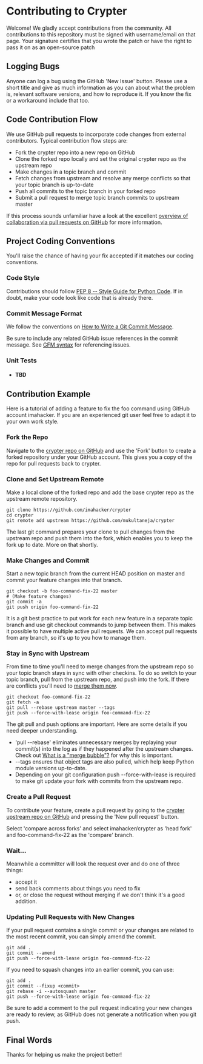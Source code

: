 # Contributing to Crypter

Welcome! We gladly accept contributions from the community. All contributions to this repository must be signed with username/email on that page.
Your signature certifies that you wrote the patch or have the right to pass it on as an open-source patch

## Logging Bugs

Anyone can log a bug using the GitHub 'New Issue' button.  Please use
a short title and give as much information as you can about what the
problem is, relevant software versions, and how to reproduce it.  If you
know the fix or a workaround include that too.

## Code Contribution Flow

We use GitHub pull requests to incorporate code changes from external
contributors.  Typical contribution flow steps are:

- Fork the crypter repo into a new repo on GitHub
- Clone the forked repo locally and set the original crypter repo as the upstream repo
- Make changes in a topic branch and commit
- Fetch changes from upstream and resolve any merge conflicts so that your topic branch is up-to-date
- Push all commits to the topic branch in your forked repo
- Submit a pull request to merge topic branch commits to upstream master

If this process sounds unfamiliar have a look at the
excellent [overview of collaboration via pull requests on
GitHub](https://help.github.com/categories/collaborating-with-issues-and-pull-requests) for more information. 

## Project Coding Conventions

You'll raise the chance of having your fix accepted if it matches our
coding conventions.

### Code Style

Contributions should follow [PEP 8 -- Style Guide for Python Code](https://www.python.org/dev/peps/pep-0008/).  If in doubt, make your code look like 
code that is already there. 

### Commit Message Format

We follow the conventions on [How to Write a Git Commit Message](http://chris.beams.io/posts/git-commit/).

Be sure to include any related GitHub
issue references in the commit message.  See [GFM syntax](https://guides.github.com/features/mastering-markdown/#GitHub-flavored-markdown)
for referencing issues.

### Unit Tests

- #### TBD

## Contribution Example

Here is a tutorial of adding a feature to fix the foo command using
GitHub account imahacker. If you are an experienced git user feel free
to adapt it to your own work style.

### Fork the Repo

Navigate to the [crypter repo on
GitHub](https://github.com/mukultaneja/crypter) and use the 'Fork' button to
create a forked repository under your GitHub account.  This gives you a copy 
of the repo for pull requests back to crypter. 

### Clone and Set Upstream Remote

Make a local clone of the forked repo and add the base crypter repo as
the upstream remote repository.

``` shell
git clone https://github.com/imahacker/crypter
cd crypter
git remote add upstream https://github.com/mukultaneja/crypter
```

The last git command prepares your clone to pull changes from the
upstream repo and push them into the fork, which enables you to keep
the fork up to date. More on that shortly.

### Make Changes and Commit

Start a new topic branch from the current HEAD position on master and
commit your feature changes into that branch.  

``` shell
git checkout -b foo-command-fix-22 master
# (Make feature changes)
git commit -a
git push origin foo-command-fix-22
```

It is a git best practice to put work for each new feature in a separate
topic branch and use git checkout commands to jump between them.  This
makes it possible to have multiple active pull requests.  We can accept
pull requests from any branch, so it's up to you how to manage them.

### Stay in Sync with Upstream

From time to time you'll need to merge changes from the upstream 
repo so your topic branch stays in sync with other checkins.  To do so
switch to your topic branch, pull from the upstream repo,
and push into the fork.  If there are conflicts you'll need to [merge
them now](https://stackoverflow.com/questions/161813/how-to-resolve-merge-conflicts-in-git). 

``` shell
git checkout foo-command-fix-22
git fetch -a
git pull --rebase upstream master --tags
git push --force-with-lease origin foo-command-fix-22
```

The git pull and push options are important.  Here are some details if you 
need deeper understanding. 

- 'pull --rebase' eliminates unnecessary merges
by replaying your commit(s) into the log as if they happened
after the upstream changes.  Check out [What is a "merge
bubble"?](https://stackoverflow.com/questions/26239379/what-is-a-merge-bubble)
for why this is important.  
- --tags ensures that object tags are also pulled, which help keep Python module versions up-to-date.
- Depending on your git configuration push --force-with-lease is required to make git update your fork with commits from the upstream repo.

### Create a Pull Request

To contribute your feature, create a pull request by going to the [crypter upstream repo on GitHub](https://github.com/mukultaneja/crypter) and pressing the 'New pull request' button. 

Select 'compare across forks' and select imahacker/crypter as 'head fork'
and foo-command-fix-22 as the 'compare' branch.

### Wait...

Meanwhile a committer will look the request over and do one of three things: 
- accept it
- send back comments about things you need to fix
- or, or close the request without merging if we don't think it's a good addition.

### Updating Pull Requests with New Changes

If your pull request contains a single commit or your changes are related
to the most recent commit, you can simply amend the commit.

``` shell
git add .
git commit --amend
git push --force-with-lease origin foo-command-fix-22
```

If you need to squash changes into an earlier commit, you can use:

``` shell
git add .
git commit --fixup <commit>
git rebase -i --autosquash master
git push --force-with-lease origin foo-command-fix-22
```

Be sure to add a comment to the pull request indicating your new changes
are ready to review, as GitHub does not generate a notification when
you git push.

## Final Words

Thanks for helping us make the project better!